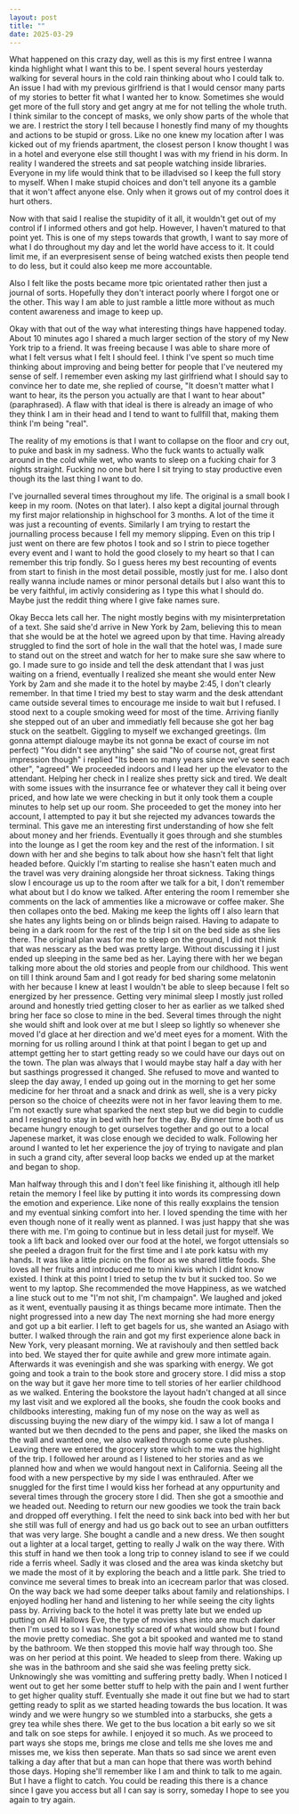 ```yaml
---
layout: post
title: ""
date: 2025-03-29
---
```


What happened on this crazy day, well as this is my first entree I wanna kinda highlight what I want this to be. I spent several hours yesterday walking for several hours in the cold rain thinking about who I could talk to. An issue I had with my previous girlfriend is that I would censor many parts of my stories to better fit what I wanted her to know. Sometimes she would get more of the full story and get angry at me for not telling the whole truth. I think similar to the concept of masks, we only show parts of the whole that we are. I restrict the story I tell because I honestly find many of my thoughts and actions to be stupid or gross. Like no one knew my location after I was kicked out of my friends apartment, the closest person I know thought I was in a hotel and everyone else still thought I was with my friend in his dorm. In reality I wandered the streets and sat people watching inside libraries. Everyone in my life would think that to be illadvised so I keep the full story to myself. When I make stupid choices and don't tell anyone its a gamble that it won't affect anyone else. Only when it grows out of my control does it hurt others. 

Now with that said I realise the stupidity of it all, it wouldn't get out of my control if I informed others and got help. However, I haven't matured to that point yet. This is one of my steps towards that growth, I want to say more of what I do throughout my day and let the world have access to it. It could limit me, if an everpresisent sense of being watched exists then people tend to do less, but it could also keep me more accountable. 

Also I felt like the posts became more tpic orientated rather then just a journal of sorts. Hopefully they don't interact poorly where I forgot one or the other. This way I am able to just ramble a little more without as much content awareness and image to keep up. 

Okay with that out of the way what interesting things have happened today. About 10 minutes ago I shared a much larger section of the story of my New York trip to a friend. It was freeing because I was able to share more of what I felt versus what I felt I should feel. I think I've spent so much time thinking about improving and being better for people that I've neutered my sense of self. I remember even asking my last girlfriend what I should say to convince her to date me, she replied of course, "It doesn't matter what I want to hear, its the person you actually are that I want to hear about" (paraphrased). A flaw with that ideal is there is already an image of who they think I am in their head and I tend to want to fullfill that, making them think I'm being "real". 

The reality of my emotions is that I want to collapse on the floor and cry out, to puke and bask in my sadness. Who the fuck wants to actually walk around in the cold while wet, who wants to sleep on a fucking chair for 3 nights straight. Fucking no one but here I sit trying to stay productive even though its the last thing I want to do. 

I've journalled several times throughout my life. The original is a small book I keep in my room. (Notes on that later). I also kept a digital journal through my first major relationship in highschool for 3 months. A lot of the time it was just a recounting of events. Similarly I am trying to restart the journalling process because I fell my memory slipping. Even on this trip I just went on there are few photos I took and so I strin to piece together every event and I want to hold the good closely to my heart so that I can remember this trip fondly. So I guess heres my best recounting of events from start to finish in the most detail possible, mostly just for me. I also dont really wanna include names or minor personal details but I also want this to be very faithful, im activly considering as I type this what I should do. Maybe just the reddit thing where I give fake names sure. 

Okay Becca lets call her. The night mostly begins with my misinterpretation of a text. She said she'd arrive in New York by 2am, believing this to mean that she would be at the hotel we agreed upon by that time. Having already struggled to find the sort of hole in the wall that the hotel was, I made sure to stand out on the street and watch for her to make sure she saw where to go. I made sure to go inside and tell the desk attendant that I was just waiting on a friend, eventually I realized she meant she would enter New York by 2am and she made it to the hotel by maybe 2:45, I don't clearly remember. In that time I tried my best to stay warm and the desk attendant came outside several times to encourage me inside to wait but I refused. I stood next to a couple smoking weed for most of the time. Arriving fianlly she stepped out of an uber and immediatly fell because she got her bag stuck on the seatbelt. Giggling to myself we exchanged greetings. (Im gonna attempt dialouge maybe its not gonna be exact of course im not perfect) 
"You didn't see anything" she said 
"No of course not, great first impression though" i replied 
"Its been so many years since we've seen each other", "agreed"
We proceeded indoors and I lead her up the elevator to the attendant. Helping her check in I realize shes pretty sick and tired. We dealt with some issues with the insurrance fee or whatever they call it being over priced, and how late we were checking in but it only took them a couple minutes to help set up our room. She proceeded to get the money into her account, I attempted to pay it but she rejected my advances towards the terminal. This gave me an interesting first understanding of how she felt about money and her friends. Eventually it goes through and she stumbles into the lounge as I get the room key and the rest of the information. I sit down with her and she begins to talk about how she hasn't felt that light headed before. Quickly I'm starting to realise she hasn't eaten much and the travel was very draining alongside her throat sickness. Taking things slow I encourage us up to the room after we talk for a bit, I don't remember what about but I do know we talked. After entering the room I remember she comments on the lack of ammenties like a microwave or coffee maker. She then collapes onto the bed. Making me keep the lights off I also learn that she hates any lights being on or blinds beign raised. Having to adapate to being in a dark room for the rest of the trip I sit on the bed side as she lies there. The original plan was for me to sleep on the ground, I did not think that was nesscary as the bed was pretty large. Without discussing it I just ended up sleeping in the same bed as her. Laying there with her we began talking more about the old stories and people from our childhood. This went on till I think around 5am and I got ready for bed sharing some melatonin with her because I knew at least I wouldn't be able to sleep because I felt so energized by her pressence. Getting very minimal sleep I mostly just rolled around and honestly tried getting closer to her as earlier as we talked shed bring her face so close to mine in the bed. Several times through the night she would shift and look over at me but I sleep so lightly so whenever she moved I'd glace at her direction and we'd meet eyes for a moment. With the morning for us rolling around I think at that point I began to get up and attempt getting her to start getting ready so we could have our days out on the town. The plan was always that I would maybe stay half a day with her but sasthings progressed it changed. She refused to move and wanted to sleep the day away, I ended up going out in the morning to get her some medicine for her throat and a snack and drink as well, she is a very picky person so the choice of cheezits were not in her favor leaving them to me. I'm not exactly sure what sparked the next step but we did begin to cuddle and I resigned to stay in bed with her for the day. By dinner time both of us became hungry enough to get ourselves together and go out to a local Japenese market, it was close enough we decided to walk. Following her around I wanted to let her experience the joy of trying to navigate and plan in such a grand city, after several loop backs we ended up at the market and began to shop. 

Man halfway through this and I don't feel like finishing it, although itll help retain the memory I feel like by putting it into words its compressing down the emotion and experience. Like none of this really exxplains the tension and my eventual sinking comfort into her. I loved spending the time with her even though none of it really went as planned. I was just happy that she was there with me. I'm going to continue but in less detail just for myself. 
We took a lift back and looked over our food at the hotel, we forgot uttensials so she peeled a dragon fruit for the first time and I ate pork katsu with my hands. It was like a little picnic on the floor as we shared little foods. She loves all her fruits and introduced me to mini kiwis which I didnt know existed. I think at this point I tried to setup the tv but it sucked too. So we went to my laptop. She recommended the move Happiness, as we watched a line stuck out to me "I'm not shit, I'm champaign". We laughed and joked as it went, eventually pausing it as things became more intimate. Then the night progressed into a new day
The next morning she had more energy and got up a bit earlier. I left to get bagels for us, she wanted an Asiago with butter. I walked through the rain and got my first experience alone back in New York, very pleasant morning. We at ravishouly and then settled back into bed. We stayed ther for quite awhile and grew more intimate again. Afterwards it was eveningish and she was sparking with energy. We got going and took a train to the book store and grocery store. I did miss a stop on the way but it gave her more time to tell stories of her earlier childhood as we walked. Entering the bookstore the layout hadn't changed at all since my last visit and we explored all the books, she foudn the cook books and childbooks interesting, making fun of my nose on the way as well as discussing buying the new diary of the wimpy kid. I saw a lot of manga I wanted but we then decnded to the pens and paper, she liked the masks on the wall and wanted one, we also walked through some cute plushes. Leaving there we entered the grocery store which to me was the highlight of the trip. I followed her around as I listened to her stories and as we planned how and when we would hangout next in California. Seeing all the food with a new perspective by my side I was enthrauled. After we snuggled for the first time I would kiss her forhead at any oppurtunity and several times through the grocery store I did. Then she got a smoothie and we headed out. Needing to return our new goodies we took the train back and dropped off everything. I felt the need to sink back into bed with her but she still was full of energy and had us go back out to see an urban outfitters that was very large. She bought a candle and a new dress. We then sought out a lighter at a local target, getting to really J walk on the way there. With this stuff in hand we then took a long trip to conney island to see if we could ride a ferris wheel. Sadly it was closed and the area was kinda sketchy but we made the most of it by exploring the beach and a little park. She tried to convince me several times to break into an icecream parlor that was closed. On the way back we had some deeper talks about family and relationships. I enjoyed hodling her hand and listening to her while seeing the city lights pass by. Arriving back to the hotel it was pretty late but we ended up putting on All Hallows Eve, the type of movies shes into are much darker then I'm used to so I was honestly scared of what would show but I found the movie pretty comediac. She got a bit spooked and wanted me to stand by the bathroom. We then stopped this movie half way through too. She was on her period at this point. We headed to sleep from there. Waking up she was in the bathroom and she said she was feeling pretty sick. Unknowingly she was vomitting and suffering pretty badly. When I noticed I went out to get her some better stuff to help with the pain and I went further to get higher quality stuff. Eventually she made it out fine but we had to start getting ready to split as we started heading towards the bus location. It was windy and we were hungry so we stumbled into a starbucks, she gets a grey tea while shes there. We get to the bus location a bit early so we sit and talk on soe steps for awhile. I enjoyed it so much. As we proceed to part ways she stops me, brings me close and tells me she loves me and misses me, we kiss then seperate. 
Man thats so sad since we arent even talking a day after that but a man can hope that there was worth behind those days. Hoping she'll remember like I am and think to talk to me again. But I have a flight to catch. You could be reading this there is a chance since I gave you access but all I can say is sorry, someday I hope to see you again to try again. 























